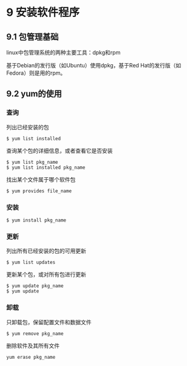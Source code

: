 # 9 安装软件程序

## 9.1 包管理基础

linux中包管理系统的两种主要工具：dpkg和rpm

基于Debian的发行版（如Ubuntu）使用dpkg，基于Red Hat的发行版（如Fedora）则是用的rpm。

## 9.2 yum的使用

### 查询

列出已经安装的包

```
$ yum list installed
```

查询某个包的详细信息，或者查看它是否安装

```
$ yum list pkg_name
$ yum list installed pkg_name
```

找出某个文件属于哪个软件包

```
$ yum provides file_name
```

### 安装

```
$ yum install pkg_name
```

### 更新

列出所有已经安装的包的可用更新

```
$ yum list updates
```

更新某个包，或对所有包进行更新

```
$ yum update pkg_name
$ yum update
```

### 卸载

只卸载包，保留配置文件和数据文件

```
$ yum remove pkg_name
```

删除软件及其所有文件

```
yum erase pkg_name
```
